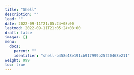 ```yaml
---
title: "Shell"
description: ""
lead: ""
date: 2022-09-11T21:05:24+08:00
lastmod: 2022-09-11T21:05:24+08:00
draft: false
images: []
menu:
  docs:
    parent: ""
    identifier: "shell-b458e48e191cb917999b25f20468e211"
weight: 999
toc: true
---
```

